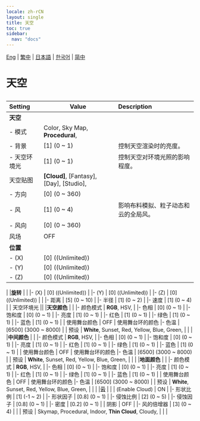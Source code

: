 ```yaml
---
locale: zh-rCN
layout: single
title: 天空
toc: true
sidebar:
  nav: "docs"
---
```

[Eng](/dancexr/menu/2025.4/scene/sky) | [繁中](/tw/dancexr/menu/2025.4/scene/sky) | [日本語](/jp/dancexr/menu/2025.4/scene/sky) | [한국어](/kr/dancexr/menu/2025.4/scene/sky) | [简中](/zh/dancexr/menu/2025.4/scene/sky)

# 天空

## 

| Setting | Value | Description |
| :--- | --- | :--- |
|**天空** | | 
|- 模式 | Color, Sky Map, **Procedural**,  | 
|- 背景 | [1] (0 ~ 1) | 控制天空渲染时的亮度。
|- 天空环境光 | [1] (0 ~ 1) | 控制天空对环境光照的影响程度。
| 天空贴图 |  **[Cloud]**,  [Fantasy],  [Day],  [Studio],  |  |
|- 方向 | [0] (0 ~ 360) | 
|- 风 | [1] (0 ~ 4) | 影响布料模拟、粒子动态和云的全局风。
|- 风向 | [0] (0 ~ 360) | 
| 风场 | OFF | 
|**位置** | | 
|- (X) | [0] ((Unlimited)) | 
|- (Y) | [0] ((Unlimited)) | 
|- (Z) | [0] ((Unlimited)) | 
|
|**旋转** | | 
|- (X) | [0] ((Unlimited)) | 
|- (Y) | [0] ((Unlimited)) | 
|- (Z) | [0] ((Unlimited)) | 
|
|- 距离 | [5] (0 ~ 10) | 
|- 半径 | [1] (0 ~ 2) | 
|- 速度 | [1] (0 ~ 4) | 
| 天空环境光 || 
|**天空颜色** | | 
|- 颜色模式 | **RGB**, HSV,  | 
|- 色相 | [0] (0 ~ 1) | 
|- 饱和度 | [0] (0 ~ 1) | 
|- 亮度 | [1] (0 ~ 1) | 
|- 红色 | [1] (0 ~ 1) | 
|- 绿色 | [1] (0 ~ 1) | 
|- 蓝色 | [1] (0 ~ 1) | 
| 使用舞台颜色 | OFF | 使用舞台环的颜色
|- 色温 | [6500] (3000 ~ 8000) | 
| 预设 |  **White**,  Sunset,  Red,  Yellow,  Blue,  Green,  |  |
|
|**中间颜色** | | 
|- 颜色模式 | **RGB**, HSV,  | 
|- 色相 | [0] (0 ~ 1) | 
|- 饱和度 | [0] (0 ~ 1) | 
|- 亮度 | [1] (0 ~ 1) | 
|- 红色 | [1] (0 ~ 1) | 
|- 绿色 | [1] (0 ~ 1) | 
|- 蓝色 | [1] (0 ~ 1) | 
| 使用舞台颜色 | OFF | 使用舞台环的颜色
|- 色温 | [6500] (3000 ~ 8000) | 
| 预设 |  **White**,  Sunset,  Red,  Yellow,  Blue,  Green,  |  |
|
|**地面颜色** | | 
|- 颜色模式 | **RGB**, HSV,  | 
|- 色相 | [0] (0 ~ 1) | 
|- 饱和度 | [0] (0 ~ 1) | 
|- 亮度 | [1] (0 ~ 1) | 
|- 红色 | [1] (0 ~ 1) | 
|- 绿色 | [1] (0 ~ 1) | 
|- 蓝色 | [1] (0 ~ 1) | 
| 使用舞台颜色 | OFF | 使用舞台环的颜色
|- 色温 | [6500] (3000 ~ 8000) | 
| 预设 |  **White**,  Sunset,  Red,  Yellow,  Blue,  Green,  |  |
|
|**云** | | 
| (Enable Cloud) | ON | 
|- 形状比例 | [1] (-1 ~ 2) | 
|- 形状因子 | [0.8] (0 ~ 1) | 
|- 侵蚀比例 | [2] (0 ~ 5) | 
|- 侵蚀因子 | [0.8] (0 ~ 1) | 
|- 密度 | [0.2] (0 ~ 1) | 
| 阴影 | OFF | 
|- 风的倍增器 | [3] (0 ~ 4) | 
|
| 预设 |  Skymap,  Procedural,  Indoor,  **Thin Cloud**,  Cloudy,  |  |
|
